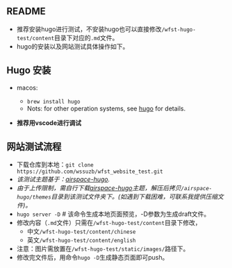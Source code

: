 ## README
- 推荐安装hugo进行测试，不安装hugo也可以直接修改`/wfst-hugo-test/content`目录下对应的`.md`文件。
- hugo的安装以及网站测试具体操作如下。

## Hugo 安装

- macos:
	- `brew install hugo`
	-  Nots: for other operation systems, see [hugo](https://gohugo.io/getting-started/installing/) for details.

- **推荐用vscode进行调试**

## 网站测试流程

- 下载仓库到本地：`git clone https://github.com/wssuzb/wfst_website_test.git`
- *该测试主题基于：[airspace-hugo](https://github.com/themefisher/airspace-hugo).*
- *由于上传限制，需自行下载[airspace-hugo](https://docs.gethugothemes.com/airspace/theme-installation/)主题，解压后拷贝`/airspace-hugo/themes`目录到该测试文件夹下。(如遇到下载困难，可联系我提供压缩文件)。*
- `hugo server -D` # 该命令生成本地页面预览，-D参数为生成draft文件。
- 修改内容（`.md`文件）只需在`/wfst-hugo-test/content`目录下修改，
	- 中文`/wfst-hugo-test/content/chinese`
	- 英文`/wfst-hugo-test/content/english`
- 注意：图片需放置在`/wfst-hugo-test/static/images/`路径下。
- 修改完文件后，用命令`hugo -D`生成静态页面即可push。